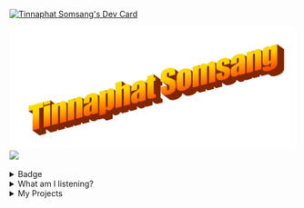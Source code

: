 <a href="https://app.daily.dev/furry"><img src="https://api.daily.dev/devcards/318389c0697d42eda334b4f2a497839c.png?r=vh8" width="400" alt="Tinnaphat Somsang's Dev Card"/></a>

![](/name.png)
![](https://tinarskii.com/thumbnails/Riko_and_Compass.png)


<details>
<summary>Badge</summary>
  <p align='center'>
  
<img src="https://github-profile-trophy.vercel.app/?username=tinarskii&theme=discord&column=9)" /> 
 
<img src='https://github-readme-stats.vercel.app/api?username=tinarskii&show_icons=true&line_height=24' />
  
  </p>
 
</details>

<details>
<summary>What am I listening?</summary>

  <p align='center'>
  
[![spotify-github-profile](https://spotify-github-profile.vercel.app/api/view?uid=31sftc3ufww2spwq7gsmhyvw3bym&cover_image=true&theme=default&background_color=282828&interchange=true&bar_color=53b14f&bar_color_cover=true)](https://spotify-github-profile.vercel.app/api/view?uid=31sftc3ufww2spwq7gsmhyvw3bym&redirect=true)    
  
  </p> 
   
</details>

<details>
  
<summary>
My Projects
</summary>
  
<!-- [PROFILE UPDATER]: START -->
## My Projects
- [555](https://github.com/tinarskii/555) ( [2 stars](https://github.com/tinarskii/555/stargazers) )
- [AnyDictionary](https://github.com/tinarskii/AnyDictionary) ( [1 stars](https://github.com/tinarskii/AnyDictionary/stargazers) )
- [Awesolid-Quotes](https://github.com/tinarskii/Awesolid-Quotes) ( [1 stars](https://github.com/tinarskii/Awesolid-Quotes/stargazers) )
- [Awesome-Quotes](https://github.com/tinarskii/Awesome-Quotes) ( [2 stars](https://github.com/tinarskii/Awesome-Quotes/stargazers) )
- [Concentra](https://github.com/tinarskii/Concentra) ( [1 stars](https://github.com/tinarskii/Concentra/stargazers) )
- [Leviora](https://github.com/tinarskii/Leviora) ( [2 stars](https://github.com/tinarskii/Leviora/stargazers) )
- [PyThong](https://github.com/tinarskii/PyThong)
- [acsp-fired](https://github.com/tinarskii/acsp-fired) ( [1 stars](https://github.com/tinarskii/acsp-fired/stargazers) )
- [astro-tinarskii.com](https://github.com/tinarskii/astro-tinarskii.com) ( [1 stars](https://github.com/tinarskii/astro-tinarskii.com/stargazers) )
- [awesome-curry-quotes](https://github.com/tinarskii/awesome-curry-quotes) ( [2 stars](https://github.com/tinarskii/awesome-curry-quotes/stargazers) )
- [awesome-thai-king](https://github.com/tinarskii/awesome-thai-king) ( [8 stars](https://github.com/tinarskii/awesome-thai-king/stargazers) )
- [file-house](https://github.com/tinarskii/file-house) ( [1 stars](https://github.com/tinarskii/file-house/stargazers) )
- [hacktoberlist](https://github.com/tinarskii/hacktoberlist) ( [2 stars](https://github.com/tinarskii/hacktoberlist/stargazers) )
- [minesweeple](https://github.com/tinarskii/minesweeple) ( [4 stars](https://github.com/tinarskii/minesweeple/stargazers) )
- [no-answers](https://github.com/tinarskii/no-answers) ( [2 stars](https://github.com/tinarskii/no-answers/stargazers) [1 pulls](https://github.com/tinarskii/no-answers/pulls) [1 issues](https://github.com/tinarskii/no-answers/issues) )
- [profile-updater](https://github.com/tinarskii/profile-updater) ( [5 stars](https://github.com/tinarskii/profile-updater/stargazers) )
- [solid-tinarskii.com](https://github.com/tinarskii/solid-tinarskii.com) ( [2 stars](https://github.com/tinarskii/solid-tinarskii.com/stargazers) [1 pulls](https://github.com/tinarskii/solid-tinarskii.com/pulls) [1 issues](https://github.com/tinarskii/solid-tinarskii.com/issues) )
- [soundnep](https://github.com/tinarskii/soundnep) ( [1 stars](https://github.com/tinarskii/soundnep/stargazers) )
- [tin-sci.me](https://github.com/tinarskii/tin-sci.me) ( [3 stars](https://github.com/tinarskii/tin-sci.me/stargazers) )
- [tinarskii.com](https://github.com/tinarskii/tinarskii.com) ( [2 stars](https://github.com/tinarskii/tinarskii.com/stargazers) )
- [tinarskii](https://github.com/tinarskii/tinarskii) ( [2 stars](https://github.com/tinarskii/tinarskii/stargazers) [1 pulls](https://github.com/tinarskii/tinarskii/pulls) [1 issues](https://github.com/tinarskii/tinarskii/issues) )
- [toGamer](https://github.com/tinarskii/toGamer) ( [1 stars](https://github.com/tinarskii/toGamer/stargazers) )
- [toddsbingh](https://github.com/tinarskii/toddsbingh) ( [1 stars](https://github.com/tinarskii/toddsbingh/stargazers) )
- [veerakam-tin_sci](https://github.com/tinarskii/veerakam-tin_sci) ( [3 stars](https://github.com/tinarskii/veerakam-tin_sci/stargazers) )
- [watasalim](https://github.com/tinarskii/watasalim) ( [2 stars](https://github.com/tinarskii/watasalim/stargazers) )

## My contribution
- [ProLanger](https://github.com/tinarskii/ProLanger)
- [bkoday-2023-jom](https://github.com/tinarskii/bkoday-2023-jom)
- [dontasktoask.com](https://github.com/tinarskii/dontasktoask.com)
- [elisie](https://github.com/tinarskii/elisie)
- [learn.manoonchai.com](https://github.com/tinarskii/learn.manoonchai.com)
- [open.source.in.th](https://github.com/tinarskii/open.source.in.th)
- [rickroll-lang](https://github.com/tinarskii/rickroll-lang)
- [timelapse](https://github.com/tinarskii/timelapse)
- [torpleng-anisong](https://github.com/tinarskii/torpleng-anisong)
- [webring](https://github.com/tinarskii/webring)
<!-- [PROFILE UPDATER]: END -->
  
  </details>
